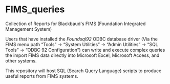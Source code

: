 # FIMS_queries
Collection of Reports for Blackbaud's FIMS (Foundation Integrated Management System)

Users that have installed the <i>Foundsql92</i> ODBC database driver (Via the FIMS menu path “Tools” -> “System Utilities” -> “Admin Utilities” -> “SQL Tools” -> “ODBC 92 Configuration”) can write and execute complex queries the import FIMS data directly into Microsoft Excel, Microsoft Access, and other systems.

This repository will host SQL (Search Query Language) scripts to produce useful reports from FIMS systems.
